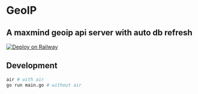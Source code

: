 # GeoIP

## A maxmind geoip api server with auto db refresh

[![Deploy on Railway](https://railway.app/button.svg)](https://railway.app/template/LiUOsa?referralCode=bSruGU)

## Development

```bash
air # with air
go run main.go # without air
```
